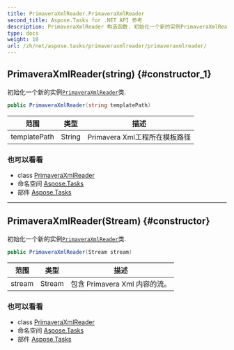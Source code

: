```yaml
---
title: PrimaveraXmlReader.PrimaveraXmlReader
second_title: Aspose.Tasks for .NET API 参考
description: PrimaveraXmlReader 构造函数. 初始化一个新的实例PrimaveraXmlReader类.
type: docs
weight: 10
url: /zh/net/aspose.tasks/primaveraxmlreader/primaveraxmlreader/
---
```

## PrimaveraXmlReader(string) {#constructor_1}

初始化一个新的实例[`PrimaveraXmlReader`](../)类.

```csharp
public PrimaveraXmlReader(string templatePath)
```

| 范围 | 类型 | 描述 |
| --- | --- | --- |
| templatePath | String | Primavera Xml工程所在模板路径 |

### 也可以看看

* class [PrimaveraXmlReader](../)
* 命名空间 [Aspose.Tasks](../../primaveraxmlreader/)
* 部件 [Aspose.Tasks](../../../)

---

## PrimaveraXmlReader(Stream) {#constructor}

初始化一个新的实例[`PrimaveraXmlReader`](../)类.

```csharp
public PrimaveraXmlReader(Stream stream)
```

| 范围 | 类型 | 描述 |
| --- | --- | --- |
| stream | Stream | 包含 Primavera Xml 内容的流。 |

### 也可以看看

* class [PrimaveraXmlReader](../)
* 命名空间 [Aspose.Tasks](../../primaveraxmlreader/)
* 部件 [Aspose.Tasks](../../../)


